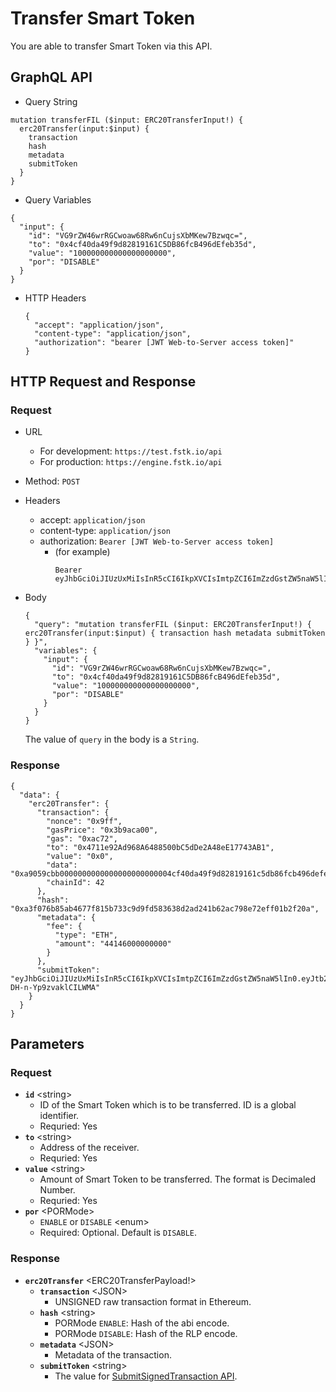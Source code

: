 
# Transfer Smart Token
You are able to transfer Smart Token via this API.

## GraphQL API

  - Query String
  ```
  mutation transferFIL ($input: ERC20TransferInput!) {
    erc20Transfer(input:$input) {
      transaction
      hash
      metadata
      submitToken
    }
  }
  ```
  - Query Variables

  ```
  {
    "input": {
      "id": "VG9rZW46wrRGCwoaw68Rw6nCujsXbMKew7Bzwqc=",
      "to": "0x4cf40da49f9d82819161C5DB86fcB496dEfeb35d",
      "value": "100000000000000000000",
      "por": "DISABLE"
    }
  }
  ```
- HTTP Headers 
  ```
  {
    "accept": "application/json",
    "content-type": "application/json",
    "authorization": "bearer [JWT Web-to-Server access token]"
  }
  ```
## HTTP Request and Response
### Request

- URL
  - For development: `https://test.fstk.io/api`
  - For production: `https://engine.fstk.io/api`

- Method: `POST`

- Headers
  - accept: `application/json`
  - content-type: `application/json` 
  - authorization: `Bearer [JWT Web-to-Server access token]`
    - (for example)
      ```
      Bearer eyJhbGciOiJIUzUxMiIsInR5cCI6IkpXVCIsImtpZCI6ImZzdGstZW5naW5lIn0.eyJ1aWQiOiLDr1xiw73Ch8KDSFx1MDAxMcOowo5awrvCqsOAXHUwMDAywrwmIiwiaWF0IjoxNTM4NzA5MDM2LCJleHAiOjE1Mzg3OTU0MzYsImF1ZCI6InVybjpmc3RrOmVuZ2luZSIsImlzcyI6InVybjpmc3RrOmVuZ2luZSIsInN1YiI6InVybjpmc3RrOmVuZ2luZTphY2Nlc3NfdG9rZW4ifQ.msJZ61FHIkKtjUpDs4sx1Kk1rb9vdhus3ntUDj6rHNmsygiHTgOEMQFJMtVqtWqkNgrtRgGpngq8Rf47xTT53g
      ```
- Body
  ``` 
  { 
    "query": "mutation transferFIL ($input: ERC20TransferInput!) { erc20Transfer(input:$input) { transaction hash metadata submitToken } }",
    "variables": {
      "input": {
        "id": "VG9rZW46wrRGCwoaw68Rw6nCujsXbMKew7Bzwqc=",
        "to": "0x4cf40da49f9d82819161C5DB86fcB496dEfeb35d",
        "value": "100000000000000000000",
        "por": "DISABLE"
      }
    }
  }
  ```
  
  The value of `query` in the body is a `String`. 
  
### Response
```
{
  "data": {
    "erc20Transfer": {
      "transaction": {
        "nonce": "0x9ff",
        "gasPrice": "0x3b9aca00",
        "gas": "0xac72",
        "to": "0x4711e92Ad968A6488500bC5dDe2A48eE17743AB1",
        "value": "0x0",
        "data": "0xa9059cbb0000000000000000000000004cf40da49f9d82819161c5db86fcb496defeb35d0000000000000000000000000000000000000000000000056bc75e2d63100000",
        "chainId": 42
      },
      "hash": "0xa3f076b85ab4677f815b733c9d9fd583638d2ad241b62ac798e72eff01b2f20a",
      "metadata": {
        "fee": {
          "type": "ETH",
          "amount": "44146000000000"
        }
      },
      "submitToken": "eyJhbGciOiJIUzUxMiIsInR5cCI6IkpXVCIsImtpZCI6ImZzdGstZW5naW5lIn0.eyJtb2RlIjowLCJ1aWQiOiJZw4_ChiZcdTAwMWHDrVx1MDAxMcOpwro7XHUwMDFmNlx1MDAwNVx1MDAxMMKawpoiLCJhY3Rpb24iOiJlcmMyMFRyYW5zZmVyIiwidHgiOiIrR3FDQ2YrRU81cktBSUtzY3BSSEVla3EyV2ltU0lVQXZGM2VLa2p1RjNRNnNZQzRSS2tGbkxzQUFBQUFBQUFBQUFBQUFBQk05QTJrbjUyQ2daRmh4ZHVHL0xTVzN2NnpYUUFBQUFBQUFBQUFBQUFBQUFBQUFBQUFBQUFBQUFBQUJXdkhYaTFqRUFBQUtvQ0EiLCJpbmZvIjp7fSwiaWF0IjoxNTQ4NzQ3MDA3LCJleHAiOjE1NDg3NDc2MDcsImF1ZCI6InVybjpmc3RrOmVuZ2luZSIsImlzcyI6InVybjpmc3RrOmVuZ2luZSIsInN1YiI6InVybjpmc3RrOmVuZ2luZTpzdWJtaXRfdG9rZW4ifQ.D3F6pzHSCfHiEe7vx6KkmdI6vZ3S8jl5McQrdbHR5xLQQm6sTYekomApIM4tJgu1XQ-DH-n-Yp9zvaklCILWMA"
    }
  }
}
```

## Parameters
### Request 
- **`id`** \<string>
  - ID of the Smart Token which is to be transferred. ID is a global identifier.
  - Requried: Yes
- **`to`** \<string>
  - Address of the receiver.
  - Requried: Yes
- **`value`** \<string>
  - Amount of Smart Token to be transferred. The format is Decimaled Number.
  - Requried: Yes
- **`por`** \<PORMode>
  - `ENABLE` or `DISABLE` \<enum>
  - Required: Optional. Default is `DISABLE`.

### Response
- **`erc20Transfer`** \<ERC20TransferPayload!>
  - **`transaction`** \<JSON>
    - UNSIGNED raw transaction format in Ethereum.
  - **`hash`** \<string>
    - PORMode `ENABLE`: Hash of the abi encode.
    - PORMode `DISABLE`: Hash of the RLP encode.
  - **`metadata`** \<JSON>
    - Metadata of the transaction.
  - **`submitToken`** \<string>
    - The value for [SubmitSignedTransaction API]().